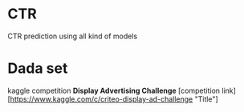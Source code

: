 # CTR
CTR prediction using all kind of models
# Dada set
kaggle competition **Display Advertising Challenge** [competition link][https://www.kaggle.com/c/criteo-display-ad-challenge "Title"]

